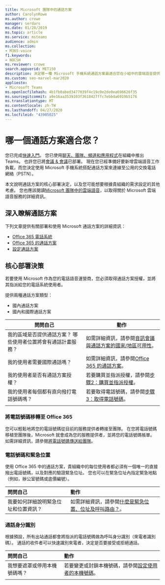 ```yaml
---
title: Microsoft 團隊中的通話方案
author: CarolynRowe
ms.author: crowe
manager: serdars
ms.date: 01/28/2019
ms.topic: article
ms.service: msteams
audience: admin
ms.collection:
- M365-voice
f1.keywords:
- NOCSH
ms.reviewer: crowe
search.appverid: MET150
description: 決定哪一種 Microsoft 手機系統通話方案最適合您在小組中的雲端語音提供您的組織。
ms.custom: seo-marvel-mar2020
appliesto:
- Microsoft Teams
ms.openlocfilehash: 4b1fb0abed3477039f4c19c0e2de0ea696626f35
ms.sourcegitcommit: a9e16aa3539103f3618427ffc7ebbda6919b5176
ms.translationtype: MT
ms.contentlocale: zh-TW
ms.lasthandoff: 04/27/2020
ms.locfileid: "43905025"
---
```

# <a name="which-calling-plan-is-right-for-you"></a>哪一個通話方案適合您？ 

您已完成[快速入門](get-started-with-teams-quick-start.md)。 您已使用[聊天、團隊、頻道和應用程式](deploy-chat-teams-channels-microsoft-teams-landing-page.md)在組織中推出 Teams。 也許您已將[會議 & 會議](deploy-meetings-microsoft-teams-landing-page.md)已部署。 現在您已經準備好要新增雲端語音工作負載，而您決定使用 Microsoft 手機系統搭配通話方案來連線至公用的交換電話網絡（PSTN）。 

本文說明通話方案的核心部署決定，以及您可能想要根據貴組織的需求設定的其他考慮。 您也應該閱讀[Microsoft 團隊中的雲端語音](cloud-voice-landing-page.md)，以取得關於 Microsoft 雲端語音服務的詳細資訊。


## <a name="learn-more-about-calling-plans"></a>深入瞭解通話方案

下列文章提供有關部署和使用 Microsoft 通話方案的詳細資訊：

- [Office 365 電話系統](what-is-phone-system-in-office-365.md)
- [Office 365 的通話方案](calling-plans-for-office-365.md)
- [設定通話方案](set-up-calling-plans.md)


## <a name="core-deployment-decisions"></a>核心部署決策

若要使用 Microsoft 作為您的電話語音運營商，您必須取得通話方案授權，並將其指派給您的電話系統使用者。 

提供兩種通話方案類型：

- 國內通話方案 
- 國內和國際通話方案

|問問自己|動作 |
|------------|-------|
|我的區域是否提供通話方案？ 哪些使用者位置將會有通話計畫服務？ | 如需詳細資訊，請參閱[音訊會議與通話方案的國家/地區可用性](country-and-region-availability-for-audio-conferencing-and-calling-plans/country-and-region-availability-for-audio-conferencing-and-calling-plans.md)。 | 
我的使用者需要國際通話嗎？ | 如需詳細資訊，請參閱[Office 365 的通話方案](calling-plans-for-office-365.md)。 |
我的使用者是否有通話方案授權？ | 若要購買並指派授權，請參閱[步驟2：購買並指派授權](set-up-calling-plans.md#step-2-buy-and-assign-licenses)。 |
我的使用者每個都有直向撥打電話號碼嗎？ | 若要取得電話號碼，請參閱[步驟3：取得電話號碼](set-up-calling-plans.md#step-3-get-phone-numbers)。 |
|||

### <a name="transfer-phone-numbers-to-office-365"></a>將電話號碼移轉至 Office 365

您可以輕鬆地將您的電話號碼從目前的服務提供者轉接至團隊。 在您將電話號碼移植至團隊後，Microsoft 就會成為您的服務提供者，並將您的電話號碼帳單。 如需詳細資訊，請參閱[將電話號碼傳送給團隊](phone-number-calling-plans/transfer-phone-numbers-to-teams.md)。


### <a name="phone-numbers-and-emergency-locations"></a>電話號碼和緊急位置

使用 Office 365 中的通話方案，貴組織中的每位使用者都必須有一個唯一的直接撥出電話號碼，以及對應的驗證緊急位址。 您也可以在緊急位址內指定緊急地點（例如，辦公室號碼或底價編號）。 

|問問自己|動作 |
|:------------|:-------|
|我要如何詳細說明緊急位址和位置資訊？ |如需詳細資訊，請參閱[什麼是緊急位置、位址及呼叫路由？](https://docs.microsoft.com/SkypeForBusiness/what-are-calling-plans-in-office-365/what-are-emergency-locations-addresses-and-call-routing)。


### <a name="calling-identity"></a>通話身分識別

根據預設，所有出站通話都會將指派的電話號碼做為呼叫身分識別（來電者識別碼）。 通話的收件者可以快速識別來電者，決定是否要接受或拒絕通話。

|問問自己|動作 |
|:------------|:-------|
|我想要遮罩或停用本機號碼嗎？ | 若要變更或封鎖本機號碼，請參閱[設定使用者的本機號碼](set-the-caller-id-for-a-user.md)。 |
|||




